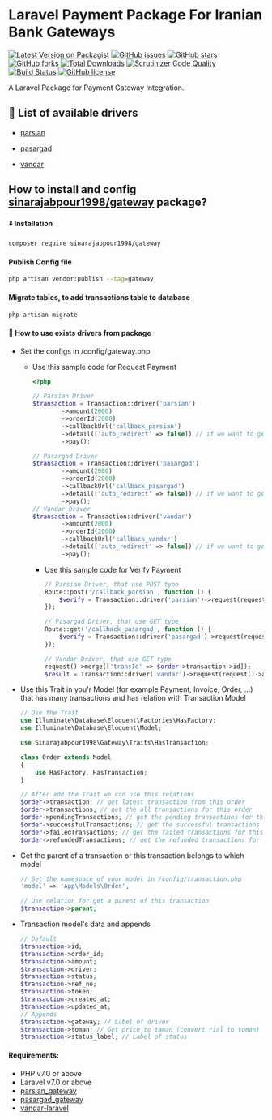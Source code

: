 # Laravel Payment Package For Iranian Bank Gateways
[![Latest Version on Packagist](https://img.shields.io/packagist/v/sinarajabpour1998/transaction.svg?style=flat-square)](https://packagist.org/packages/sinarajabpour1998/gateway)
[![GitHub issues](https://img.shields.io/github/issues/sinarajabpour1998/gateway?style=flat-square)](https://github.com/sinarajabpour1998/gateway/issues)
[![GitHub stars](https://img.shields.io/github/stars/sinarajabpour1998/gateway?style=flat-square)](https://github.com/sinarajabpour1998/gateway/stargazers)
[![GitHub forks](https://img.shields.io/github/forks/sinarajabpour1998/gateway?style=flat-square)](https://github.com/sinarajabpour1998/gateway/network)
[![Total Downloads](https://img.shields.io/packagist/dt/sinarajabpour1998/gateway.svg?style=flat-square)](https://packagist.org/packages/sinarajabpour1998/gateway)
[![Scrutinizer Code Quality](https://scrutinizer-ci.com/g/sinarajabpour1998/gateway/badges/quality-score.png?b=master)](https://scrutinizer-ci.com/g/sinarajabpour1998/gateway/?branch=master)
[![Build Status](https://scrutinizer-ci.com/g/sinarajabpour1998/gateway/badges/build.png?b=master)](https://scrutinizer-ci.com/g/sinarajabpour1998/gateway/build-status/master)
[![GitHub license](https://img.shields.io/github/license/sinarajabpour1998/gateway?style=flat-square)](https://github.com/sinarajabpour1998/gateway/blob/master/LICENSE)

A Laravel Package for Payment Gateway Integration.

## <g-emoji class="g-emoji" alias="gem" fallback-src="https://github.githubassets.com/images/icons/emoji/unicode/1f48e.png">💎</g-emoji> List of available drivers

- [parsian](https://www.pec.ir/)

- [pasargad](https://bpi.ir/)

- [vandar](https://vandar.io/)


## How to install and config [sinarajabpour1998/gateway](https://github.com/sinarajabpour1998/gateway) package?

#### <g-emoji class="g-emoji" alias="arrow_down" fallback-src="https://github.githubassets.com/images/icons/emoji/unicode/2b07.png">⬇️</g-emoji> Installation

```bash
composer require sinarajabpour1998/gateway
```

#### Publish Config file

```bash
php artisan vendor:publish --tag=gateway
```

#### Migrate tables, to add transactions table to database

```bash
php artisan migrate
```

#### <g-emoji class="g-emoji" alias="book" fallback-src="https://github.githubassets.com/images/icons/emoji/unicode/1f4d6.png">📖</g-emoji> How to use exists drivers from package

- Set the configs in /config/gateway.php

  - Use this sample code for Request Payment 

      ```php
      <?php
  
      // Parsian Driver
      $transaction = Transaction::driver('parsian')
              ->amount(2000)
              ->orderId(2000)
              ->callbackUrl('callback_parsian')
              ->detail(['auto_redirect' => false]) // if we want to get {token, url} and not auto redirect to Bank Gateway.
              ->pay();
  
      // Pasargad Driver
      $transaction = Transaction::driver('pasargad')
              ->amount(2000)
              ->orderId(2000)
              ->callbackUrl('callback_pasargad')
              ->detail(['auto_redirect' => false]) // if we want to get {token, url} and not auto redirect to Bank Gateway.
              ->pay();
      // Vandar Driver
      $transaction = Transaction::driver('vandar')
              ->amount(2000)
              ->orderId(2000)
              ->callbackUrl('callback_vandar')
              ->detail(['auto_redirect' => false]) // if we want to get {token, url} and not auto redirect to Bank Gateway.
              ->pay();

      ```
  
    - Use this sample code for Verify Payment

        ```php
        // Parsian Driver, that use POST type
        Route::post('/callback_parsian', function () {
            $verify = Transaction::driver('parsian')->request(request()->all())->verify();
        });
    
        // Pasargad Driver, that use GET type
        Route::get('/callback_pasargad', function () {
            $verify = Transaction::driver('pasargad')->request(request()->all())->verify();
        });
      
        // Vandar Driver, that use GET type
        request()->merge(['transId' => $order->transaction->id]);
        $result = Transaction::driver('vandar')->request(request()->all())->verify();
      ```

- Use this Trait in you'r Model (for example Payment, Invoice, Order, ...) that has many transactions and has relation with Transaction Model

    ```php
    // Use the Trait
    use Illuminate\Database\Eloquent\Factories\HasFactory;
    use Illuminate\Database\Eloquent\Model;
  
    use Sinarajabpour1998\Gateway\Traits\HasTransaction;
    
    class Order extends Model
    {
        use HasFactory, HasTransaction;
    }
  
    // After add the Trait we can use this relations
    $order->transaction; // get latest transaction from this order
    $order->transactions; // get the all transactions for this order
    $order->pendingTransactions; // get the pending transactions for this order
    $order->successfulTransactions; // get the successful transactions for this order
    $order->failedTransactions; // get the failed transactions for this order
    $order->refundedTransactions; // get the refunded transactions for this order
    ```
- Get the parent of a transaction or this transaction belongs to which model

    ```php
    // Set the namespace of your model in /config/transaction.php
    'model' => 'App\Models\Order',

    // Use relation for get a parent of this transaction
    $transaction->parent;
    ```
  
- Transaction model's data and appends

    ```php
    // Default
    $transaction->id;
    $transaction->order_id;
    $transaction->amount;
    $transaction->driver;
    $transaction->status;
    $transaction->ref_no;
    $transaction->token;
    $transaction->created_at;
    $transaction->updated_at;
    // Appends
    $transaction->gateway; // Label of driver 
    $transaction->toman; // Get price to taman (convert rial to toman)
    $transaction->status_label; // Label of status
    ```

#### Requirements:

- PHP v7.0 or above
- Laravel v7.0 or above
- [parsian_gateway](https://github.com/sinarajabpour1998/parsian_gateway)
- [pasargad_gateway](https://github.com/sinarajabpour1998/pasargad_gateway)
- [vandar-laravel](https://github.com/maryamnbyn/vandar-laravel)
